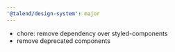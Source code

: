 ```yaml
---
'@talend/design-system': major
---
```


* chore: remove dependency over styled-components
* remove deprecated components

